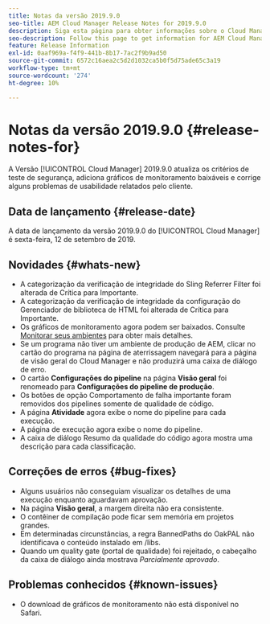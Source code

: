```yaml
---
title: Notas da versão 2019.9.0
seo-title: AEM Cloud Manager Release Notes for 2019.9.0
description: Siga esta página para obter informações sobre o Cloud Manager versão 2019.9.0.
seo-description: Follow this page to get information for AEM Cloud Manager Release 2019.9.0.
feature: Release Information
exl-id: 0aaf969a-f4f9-441b-8b17-7ac2f9b9ad50
source-git-commit: 6572c16aea2c5d2d1032ca5b0f5d75ade65c3a19
workflow-type: tm+mt
source-wordcount: '274'
ht-degree: 10%

---
```


# Notas da versão 2019.9.0 {#release-notes-for}

A Versão [!UICONTROL Cloud Manager] 2019.9.0 atualiza os critérios de teste de segurança, adiciona gráficos de monitoramento baixáveis e corrige alguns problemas de usabilidade relatados pelo cliente.

## Data de lançamento {#release-date}

A data de lançamento da versão 2019.9.0 do [!UICONTROL Cloud Manager] é sexta-feira, 12 de setembro de 2019.

## Novidades {#whats-new}

* A categorização da verificação de integridade do Sling Referrer Filter foi alterada de Crítica para Importante.
* A categorização da verificação de integridade da configuração do Gerenciador de biblioteca de HTML foi alterada de Crítica para Importante.
* Os gráficos de monitoramento agora podem ser baixados. Consulte [Monitorar seus ambientes](/help/using/monitoring-environments.md) para obter mais detalhes.
* Se um programa não tiver um ambiente de produção de AEM, clicar no cartão do programa na página de aterrissagem navegará para a página de visão geral do Cloud Manager e não produzirá uma caixa de diálogo de erro.
* O cartão **Configurações do pipeline** na página **Visão geral** foi renomeado para **Configurações do pipeline de produção**.
* Os botões de opção Comportamento de falha importante foram removidos dos pipelines somente de qualidade de código.
* A página **Atividade** agora exibe o nome do pipeline para cada execução.
* A página de execução agora exibe o nome do pipeline.
* A caixa de diálogo Resumo da qualidade do código agora mostra uma descrição para cada classificação.

## Correções de erros {#bug-fixes}

* Alguns usuários não conseguiam visualizar os detalhes de uma execução enquanto aguardavam aprovação.
* Na página **Visão geral**, a margem direita não era consistente.
* O contêiner de compilação pode ficar sem memória em projetos grandes.
* Em determinadas circunstâncias, a regra BannedPaths do OakPAL não identificava o conteúdo instalado em /libs.
* Quando um quality gate (portal de qualidade) foi rejeitado, o cabeçalho da caixa de diálogo ainda mostrava *Parcialmente aprovado*.

## Problemas conhecidos {#known-issues}

* O download de gráficos de monitoramento não está disponível no Safari.

